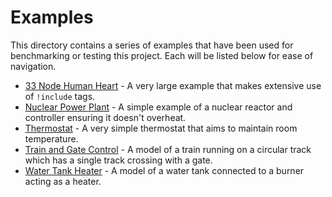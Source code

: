 # Examples

This directory contains a series of examples that have been used for benchmarking or testing this project.
Each will be listed below for ease of navigation.

- [33 Node Human Heart](heart) - A very large example that makes extensive use of `!include` tags.
- [Nuclear Power Plant](nuclear_plant) - A simple example of a nuclear reactor and controller ensuring it doesn't overheat.
- [Thermostat](thermostat) - A very simple thermostat that aims to maintain room temperature.
- [Train and Gate Control](train_gate) - A model of a train running on a circular track which has a single track crossing with a gate.
- [Water Tank Heater](water_heater) - A model of a water tank connected to a burner acting as a heater.
